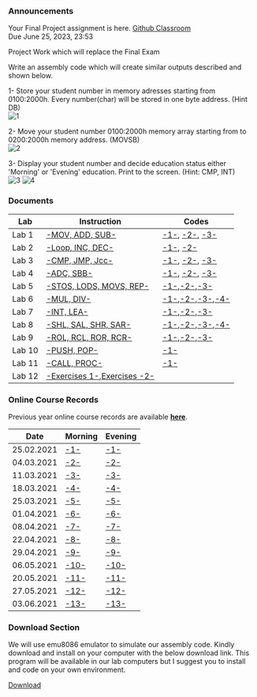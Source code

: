 ### Announcements

Your Final Project assignment is here.
[Github Classroom](https://classroom.github.com/a/W2h3gMYX)  
Due June 25, 2023, 23:53

Project Work which will replace the Final Exam

Write an assembly code which will create similar outputs described and shown below.

1- Store your student number in memory adresses starting from 0100:2000h. Every number(char) will be stored in one byte address. (Hint DB)  
![1](https://github.com/abbaselmas/CEN214-Microprocessors-Lab-Final/assets/28142617/302ca703-755b-4484-b67d-01397d70296e)

2- Move your student number 0100:2000h memory array starting from to 0200:2000h memory address. (MOVSB)  
![2](https://github.com/abbaselmas/CEN214-Microprocessors-Lab-Final/assets/28142617/6a9304e4-0819-4014-8a38-279d782ab720)

3- Display your student number and decide education status either 'Morning' or 'Evening' education. Print to the screen. (Hint: CMP, INT)  
![3](https://github.com/abbaselmas/CEN214-Microprocessors-Lab-Final/assets/28142617/6f822458-e7f0-4fc0-8440-721892a605b9)
![4](https://github.com/abbaselmas/CEN214-Microprocessors-Lab-Final/assets/28142617/122e3d82-ebe3-44de-9fa3-1624301c8bd5)

### Documents

|Lab|Instruction|Codes|
|---|---|---|
|Lab 1|[-MOV, ADD, SUB-](https://aa.bbs.tr/lab/cen214-microprocessors/slides/lab1.pdf)|[-1-](https://aa.bbs.tr/lab/cen214-microprocessors/codes/1-1.asm), [-2-](https://aa.bbs.tr/lab/cen214-microprocessors/codes/1-2.asm), [-3-](https://aa.bbs.tr/lab/cen214-microprocessors/codes/1-3.asm)|
|Lab 2|[-Loop, INC, DEC-](https://aa.bbs.tr/lab/cen214-microprocessors/slides/lab2.pdf)|[-1-](codes/2-1.asm), [-2-](codes/2-2.asm)|
|Lab 3|[-CMP, JMP, Jcc-](https://aa.bbs.tr/lab/cen214-microprocessors/slides/lab3.pdf)|[-1-](https://aa.bbs.tr/lab/cen214-microprocessors/codes/3-1.asm), [-2-](https://aa.bbs.tr/lab/cen214-microprocessors/codes/3-2.asm), [-3-](https://aa.bbs.tr/lab/cen214-microprocessors/codes/3-3.asm)|
|Lab 4|[-ADC, SBB-](https://aa.bbs.tr/lab/cen214-microprocessors/slides/lab4.pdf)|[-1-](codes/4-1.asm), [-2-](codes/4-2.asm), [-3-](codes/4-3.asm)|
|Lab 5|[-STOS, LODS, MOVS, REP-](https://aa.bbs.tr/lab/cen214-microprocessors/slides/lab5.pdf)|[-1-](https://aa.bbs.tr/lab/cen214-microprocessors/codes/5-1.asm),[-2-](https://aa.bbs.tr/lab/cen214-microprocessors/codes/5-2.asm),[-3-](https://aa.bbs.tr/lab/cen214-microprocessors/codes/5-3.asm)|
|Lab 6|[-MUL, DIV-](https://aa.bbs.tr/lab/cen214-microprocessors/slides/lab6.pdf)|[-1-](https://aa.bbs.tr/lab/cen214-microprocessors/codes/6-1.asm),[-2-](https://aa.bbs.tr/lab/cen214-microprocessors/codes/6-2.asm),[-3-](https://aa.bbs.tr/lab/cen214-microprocessors/codes/6-3.asm),[-4-](https://aa.bbs.tr/lab/cen214-microprocessors/codes/6-4.asm)|
|Lab 7|[-INT, LEA-](https://aa.bbs.tr/lab/cen214-microprocessors/slides/lab7.pdf)|[-1-](https://aa.bbs.tr/lab/cen214-microprocessors/codes/7-1.asm),[-2-](https://aa.bbs.tr/lab/cen214-microprocessors/codes/7-2.asm),[-3-](https://aa.bbs.tr/lab/cen214-microprocessors/codes/7-3.asm)|
|Lab 8|[-SHL, SAL, SHR, SAR-](https://aa.bbs.tr/lab/cen214-microprocessors/slides/lab8.pdf)|[-1-](https://aa.bbs.tr/lab/cen214-microprocessors/codes/8-1.asm),[-2-](https://aa.bbs.tr/lab/cen214-microprocessors/codes/8-2.asm),[-3-](https://aa.bbs.tr/lab/cen214-microprocessors/codes/8-3.asm),[-4-](https://aa.bbs.tr/lab/cen214-microprocessors/codes/8-4.asm)|
|Lab 9|[-ROL, RCL, ROR, RCR-](https://aa.bbs.tr/lab/cen214-microprocessors/slides/lab9.pdf)|[-1-](https://aa.bbs.tr/lab/cen214-microprocessors/codes/9-1.asm),[-2-](https://aa.bbs.tr/lab/cen214-microprocessors/codes/9-2.asm),[-3-](https://aa.bbs.tr/lab/cen214-microprocessors/codes/9-3.asm)|
|Lab 10|[-PUSH, POP-](https://aa.bbs.tr/lab/cen214-microprocessors/slides/lab10.pdf)|[-1-](https://aa.bbs.tr/lab/cen214-microprocessors/codes/10.asm)|
|Lab 11|[-CALL, PROC-](https://aa.bbs.tr/lab/cen214-microprocessors/slides/lab11.pdf)|[-1-](https://aa.bbs.tr/lab/cen214-microprocessors/codes/11.asm)|
|Lab 12|[-Exercises 1-](https://aa.bbs.tr/lab/cen214-microprocessors/slides/exercises1.pdf),[Exercises -2-](https://aa.bbs.tr/lab/cen214-microprocessors/slides/exercises2.pdf)||

### Online Course Records

Previous year online course records are available [**here**](https://cukurova-my.sharepoint.com/:f:/g/personal/2019913002_ogr_cu_edu_tr/EpLrBTucRyNGvy-WrSg23J8B7jve5vCvtaI3nwo1fbPfYQ?e=XGBcan).

|Date|Morning|Evening|
|---|---|---|
|25.02.2021|[-1-](https://cukurova-my.sharepoint.com/:v:/g/personal/2019913002_ogr_cu_edu_tr/ES3shCAklL9JjYjPZVps1mkBlegLj7DoZxto4fvxy1ySeA?e=MPuKy5)|[-1-](https://cukurova-my.sharepoint.com/:v:/g/personal/2019913002_ogr_cu_edu_tr/EQYq1v0jDGRNv5w5L72iPGQBs6n9tmHQ4pYygBGwa3csjw?e=hrEOtG)|
|04.03.2021|[-2-](https://cukurova-my.sharepoint.com/:v:/g/personal/2019913002_ogr_cu_edu_tr/EVPjUAF0CptPtlxgUZgBm9MBxiK3en5FlEkn2m7KaxzSIA?e=geeGGq)|[-2-](https://cukurova-my.sharepoint.com/:v:/g/personal/2019913002_ogr_cu_edu_tr/Eda77Ee20qVGlYKGMtzAKGgB5dVn08rS4LxgAgQmbz23_Q?e=CnMJxf)|
|11.03.2021|[-3-](https://cukurova-my.sharepoint.com/:v:/g/personal/2019913002_ogr_cu_edu_tr/EXG0QxAwQilGmouXpZjnr0wBSus5wiy59NbJqXtJTsvWsg?e=WgcSck)|[-3-](https://cukurova-my.sharepoint.com/:v:/g/personal/2019913002_ogr_cu_edu_tr/EamCrgytr_xIsOVA3_CFlVEBpiHSbsh2xHSQzn1dqEkphQ?e=aytZyP)|
|18.03.2021|[-4-](https://cukurova-my.sharepoint.com/:v:/g/personal/2019913002_ogr_cu_edu_tr/EVoNQprtVUVCrKNAqu0H3JEBTZ8sxvn2EzY4ETtXmK5wzA?e=drAqyj)|[-4-](https://cukurova-my.sharepoint.com/:v:/g/personal/2019913002_ogr_cu_edu_tr/EYFqhYQIzf5Mva1Bn4q9cHwB278gyW5BA-PLCk9bX0-nVw?e=kFn1Pu)|
|25.03.2021|[-5-](https://cukurova-my.sharepoint.com/:v:/g/personal/2019913002_ogr_cu_edu_tr/ERjdLPyUS09FtwEG-13QeQoBBg5-DNjKb-OZn_J43JZxCg?e=YqrQVX)|[-5-](https://cukurova-my.sharepoint.com/:v:/g/personal/2019913002_ogr_cu_edu_tr/EZopf24BhZ9GlebDAG5JOIkBMo6Stp5R0Aio-BzfWr5eWw?e=W0CQTg)|
|01.04.2021|[-6-](https://cukurova-my.sharepoint.com/:v:/g/personal/2019913002_ogr_cu_edu_tr/EeJ-IyPPwWNHr_P6r7GESpkBtttHilCZEjq2ID_3r_BD-w?e=Md1vVI)|[-6-](https://cukurova-my.sharepoint.com/:v:/g/personal/2019913002_ogr_cu_edu_tr/EeGT3joNYq1MkhKG9Pzv7DgBRlFP_9QZPPnavLafT478ig?e=mF9P3H)|
|08.04.2021|[-7-](https://cukurova-my.sharepoint.com/:v:/g/personal/2019913002_ogr_cu_edu_tr/ERSCKJenAHlKvYf1KisJ_1cBkGz-uhpFcGswwOdaAKs18g?e=qJp6Mj)|[-7-](https://cukurova-my.sharepoint.com/:v:/g/personal/2019913002_ogr_cu_edu_tr/Ea_BWGPdyuBLuCBcW8X94OsBrMXYZTsY69RjpGBm-b6PrQ?e=OLdRlk)|
|22.04.2021|[-8-](https://cukurova-my.sharepoint.com/:v:/g/personal/2019913002_ogr_cu_edu_tr/EXCVCL2v3vhCvdElpeki0RsBynd_fH11q53S_EJZqpk8KQ?e=VIgBTf)|[-8-](https://cukurova-my.sharepoint.com/:v:/g/personal/2019913002_ogr_cu_edu_tr/EeeqRVxAgdxBoup_ilvOGqsBNiZmHvZw1jAjhpwR3gCyVA?e=dbIxKa)|
|29.04.2021|[-9-](https://cukurova-my.sharepoint.com/:v:/g/personal/2019913002_ogr_cu_edu_tr/EW3xccy-mf5Iugq8MVQcIcMB67akbJVqwCRHZBBFE1qRHw?e=LXhmmf)|[-9-](https://cukurova-my.sharepoint.com/:v:/g/personal/2019913002_ogr_cu_edu_tr/EWoaZDSFQJRFrc17yGdVCeEB1deDHVoLvlpUrml_owkGeA?e=2Xn5aa)|
|06.05.2021|[-10-](https://cukurova-my.sharepoint.com/:v:/g/personal/2019913002_ogr_cu_edu_tr/EZOPO31aa49OtH2Nj86pi7sBZUOFIxC2mzokEfvdVbGNIg?e=tLfPGe)|[-10-](https://cukurova-my.sharepoint.com/:v:/g/personal/2019913002_ogr_cu_edu_tr/EQm9hjxP5r9GimEkwYSXH8gBPju2vlTx-JNGI7g6osG9BA?e=sd4yuE)|
|20.05.2021|[-11-](https://cukurova-my.sharepoint.com/:v:/g/personal/2019913002_ogr_cu_edu_tr/ES05G-0nlTdLgbf0XyI1G9gB0BXU9UPVhCKvywl5knVu5g?e=IWfQGY)|[-11-](https://cukurova-my.sharepoint.com/:v:/g/personal/2019913002_ogr_cu_edu_tr/EcgECnzEZVNHoT6qga4oWYQB_sdXussjFt0-NbDQCDT7oA?e=t9HeH0)|
|27.05.2021|[-12-](https://cukurova-my.sharepoint.com/:v:/g/personal/2019913002_ogr_cu_edu_tr/EWthz2oN9sdMqvU-iFnC9N4BXei4pLbZR0WWEQMTN8AhQA?e=TSDNk2)|[-12-](https://cukurova-my.sharepoint.com/:v:/g/personal/2019913002_ogr_cu_edu_tr/EakcgPldogxDpbgvHm1f8i4BgM5OrcPb3r5peRI8NHw6Nw?e=fNjDhA)|
|03.06.2021|[-13-](https://cukurova-my.sharepoint.com/:v:/g/personal/2019913002_ogr_cu_edu_tr/EWnOfkR1keJMnY2CFdpZ6x0BUUJMwReX2Zh8zWhyb6OthA?e=lxyXzx)|[-13-](https://cukurova-my.sharepoint.com/:v:/g/personal/2019913002_ogr_cu_edu_tr/EfpaAGVZzjhGgseIFCwL9K4BXRFVqUVMeWA20W08bSpVVw?e=E6cfs7)|

### Download Section

We will use emu8086 emulator to simulate our assembly code. Kindly download and install on your computer with the below download link. This program will be available in our lab computers but I suggest you to install and code on your own environment.

[Download](https://aa.bbs.tr/lab/cen214-microprocessors/emu8086.rar)
